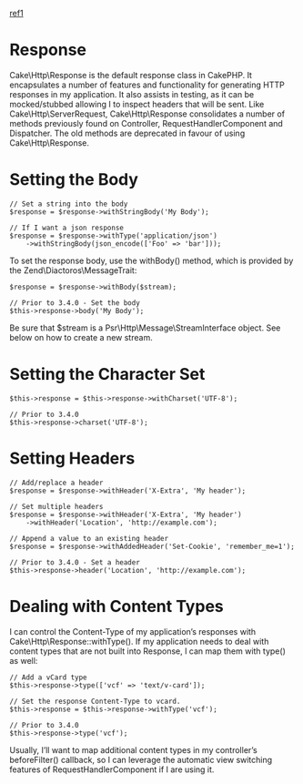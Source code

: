 [ref1](https://book.cakephp.org/3.0/en/controllers/request-response.html#response)

# Response

Cake\Http\Response is the default response class in CakePHP. It encapsulates a number of features and functionality for generating HTTP responses in my application. It also assists in testing, as it can be mocked/stubbed allowing I to inspect headers that will be sent. Like Cake\Http\ServerRequest, Cake\Http\Response consolidates a number of methods previously found on Controller, RequestHandlerComponent and Dispatcher. The old methods are deprecated in favour of using Cake\Http\Response.

# Setting the Body

```
// Set a string into the body
$response = $response->withStringBody('My Body');

// If I want a json response
$response = $response->withType('application/json')
    ->withStringBody(json_encode(['Foo' => 'bar']));
```

To set the response body, use the withBody() method, which is provided by the Zend\Diactoros\MessageTrait:

```
$response = $response->withBody($stream);

// Prior to 3.4.0 - Set the body
$this->response->body('My Body');
```

Be sure that $stream is a Psr\Http\Message\StreamInterface object. See below on how to create a new stream.

# Setting the Character Set

```
$this->response = $this->response->withCharset('UTF-8');

// Prior to 3.4.0
$this->response->charset('UTF-8');
```

# Setting Headers

```
// Add/replace a header
$response = $response->withHeader('X-Extra', 'My header');

// Set multiple headers
$response = $response->withHeader('X-Extra', 'My header')
    ->withHeader('Location', 'http://example.com');

// Append a value to an existing header
$response = $response->withAddedHeader('Set-Cookie', 'remember_me=1');

// Prior to 3.4.0 - Set a header
$this->response->header('Location', 'http://example.com');
```

# Dealing with Content Types

I can control the Content-Type of my application’s responses with Cake\Http\Response::withType(). If my application needs to deal with content types that are not built into Response, I can map them with type() as well:

```
// Add a vCard type
$this->response->type(['vcf' => 'text/v-card']);

// Set the response Content-Type to vcard.
$this->response = $this->response->withType('vcf');

// Prior to 3.4.0
$this->response->type('vcf');
```

Usually, I’ll want to map additional content types in my controller’s beforeFilter() callback, so I can leverage the automatic view switching features of RequestHandlerComponent if I are using it.